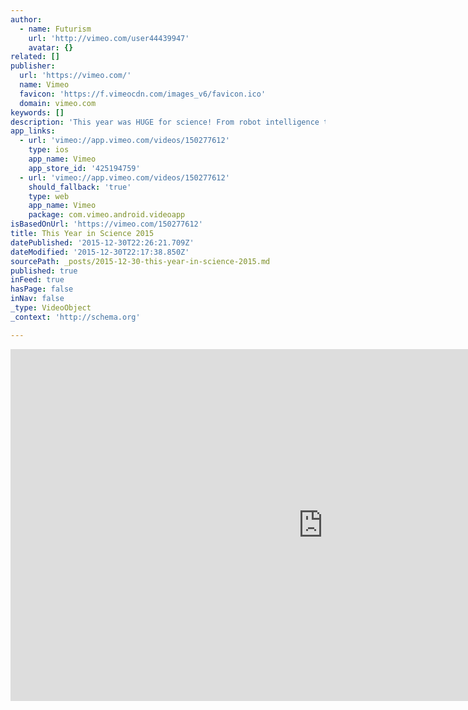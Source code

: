 ```yaml
---
author:
  - name: Futurism
    url: 'http://vimeo.com/user44439947'
    avatar: {}
related: []
publisher:
  url: 'https://vimeo.com/'
  name: Vimeo
  favicon: 'https://f.vimeocdn.com/images_v6/favicon.ico'
  domain: vimeo.com
keywords: []
description: 'This year was HUGE for science! From robot intelligence to deep space exploration, we touched upon it all in this video compilation'
app_links:
  - url: 'vimeo://app.vimeo.com/videos/150277612'
    type: ios
    app_name: Vimeo
    app_store_id: '425194759'
  - url: 'vimeo://app.vimeo.com/videos/150277612'
    should_fallback: 'true'
    type: web
    app_name: Vimeo
    package: com.vimeo.android.videoapp
isBasedOnUrl: 'https://vimeo.com/150277612'
title: This Year in Science 2015
datePublished: '2015-12-30T22:26:21.709Z'
dateModified: '2015-12-30T22:17:38.850Z'
sourcePath: _posts/2015-12-30-this-year-in-science-2015.md
published: true
inFeed: true
hasPage: false
inNav: false
_type: VideoObject
_context: 'http://schema.org'

---
```

<iframe src="https://cdn.embedly.com/widgets/media.html?src=https%3A%2F%2Fplayer.vimeo.com%2Fvideo%2F150277612&amp;url=https%3A%2F%2Fvimeo.com%2F150277612&amp;image=http%3A%2F%2Fi.vimeocdn.com%2Fvideo%2F549711389_1280.jpg&amp;key=b7d04c9b404c499eba89ee7072e1c4f7&amp;type=text%2Fhtml&amp;schema=vimeo" width="1000" height="563" scrolling="no" frameborder="0" allowfullscreen="allowfullscreen" style=""></iframe>